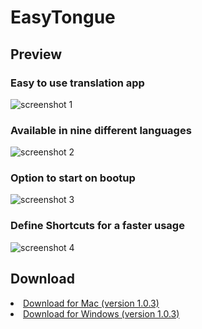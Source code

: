 # EasyTongue

## Preview

### Easy to use translation app
![screenshot 1](https://florianfe.github.io/screenshots/easy-tongue/screenshot-1.png)

### Available in nine different languages
![screenshot 2](https://florianfe.github.io/screenshots/easy-tongue/screenshot-2.png)

### Option to start on bootup
![screenshot 3](https://florianfe.github.io/screenshots/easy-tongue/screenshot-3.png)

### Define Shortcuts for a faster usage
![screenshot 4](https://florianfe.github.io/screenshots/easy-tongue/screenshot-4.png)

## Download
<li><a href="https://github.com/FlorianFe/EasyTongue/releases/download/v1.0.3/EasyTongue.dmg">Download for Mac (version 1.0.3)</a></li>
<li><a href="https://github.com/FlorianFe/EasyTongue/releases/download/v1.0.3/EasyTongue.exe">Download for Windows (version 1.0.3)</a></li>
